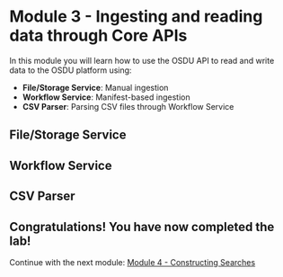 # Module 3 - Ingesting and reading data through Core APIs

In this module you will learn how to use the OSDU API to read and write data to the OSDU platform using:
- **File/Storage Service**: Manual ingestion
- **Workflow Service**: Manifest-based ingestion
- **CSV Parser**: Parsing CSV files through Workflow Service

## File/Storage Service

## Workflow Service

## CSV Parser

## Congratulations! You have now completed the lab!
Continue with the next module: [Module 4 - Constructing Searches](../Module%204%20-%20Constructing%20Searches/readme.md)